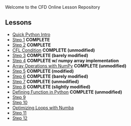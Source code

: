 
Welcome to the CFD Online Lesson Repository

Lessons
-------

* [Quick Python Intro](http://nbviewer.ipython.org/urls/github.com/barbagroup/CFDPython/blob/master/lessons/00_Quick_Python_Intro.ipynb)
* [Step 1](http://nbviewer.ipython.org/urls/github.com/kdivringi/CFDPython/blob/master/lessons/01_Step_1.ipynb) **COMPLETE**
* [Step 2](http://nbviewer.ipython.org/urls/github.com/kdivringi/CFDPython/blob/master/lessons/02_Step_2.ipynb) **COMPLETE**
* [CFL Condition](http://nbviewer.ipython.org/urls/github.com/kdivringi/CFDPython/blob/master/lessons/03_CFL_Condition.ipynb) **COMPLETE (unmodified)**
* [Step 3](http://nbviewer.ipython.org/urls/github.com/kdivringi/CFDPython/blob/master/lessons/04_Step_3.ipynb) **COMPLETE (barely modified)**
* [Step 4](http://nbviewer.ipython.org/urls/github.com/kdivringi/CFDPython/blob/master/lessons/05_Step_4.ipynb) **COMPLETE w/ numpy array implementation**
* [Array Operations with NumPy](http://nbviewer.ipython.org/urls/github.com/kdivringi/CFDPython/blob/master/lessons/06_Array_Operations_with_NumPy.ipynb) **COMPLETE (unmodified)**
* [Step 5](http://nbviewer.ipython.org/urls/github.com/kdivringi/CFDPython/blob/master/lessons/07_Step_5.ipynb) **COMPLETE (modified)**
* [Step 6](http://nbviewer.ipython.org/urls/github.com/kdivringi/CFDPython/blob/master/lessons/08_Step_6.ipynb) **COMPLETE (barely modified)**
* [Step 7](http://nbviewer.ipython.org/urls/github.com/kdivringi/CFDPython/blob/master/lessons/09_Step_7.ipynb) **COMPLETE (unmodified)**
* [Step 8](http://nbviewer.ipython.org/urls/github.com/kdivringi/CFDPython/blob/master/lessons/10_Step_8.ipynb) **COMPLETE (slightly modified)**
* [Defining Function in Python](http://nbviewer.ipython.org/urls/github.com/barbagroup/CFDPython/blob/master/lessons/11_Defining_Function_in_Python.ipynb) **COMPLETE (unmodified)**
* [Step 9](http://nbviewer.ipython.org/urls/github.com/barbagroup/CFDPython/blob/master/lessons/12_Step_9.ipynb)
* [Step 10](http://nbviewer.ipython.org/urls/github.com/barbagroup/CFDPython/blob/master/lessons/13_Step_10.ipynb)
* [Optimizing Loops with Numba](http://nbviewer.ipython.org/urls/github.com/barbagroup/CFDPython/blob/master/lessons/14_Optimizing_Loops_with_Numba.ipynb)
* [Step 11](http://nbviewer.ipython.org/urls/github.com/barbagroup/CFDPython/blob/master/lessons/15_Step_11.ipynb)
* [Step 12](http://nbviewer.ipython.org/urls/github.com/barbagroup/CFDPython/blob/master/lessons/16_Step_12.ipynb)
